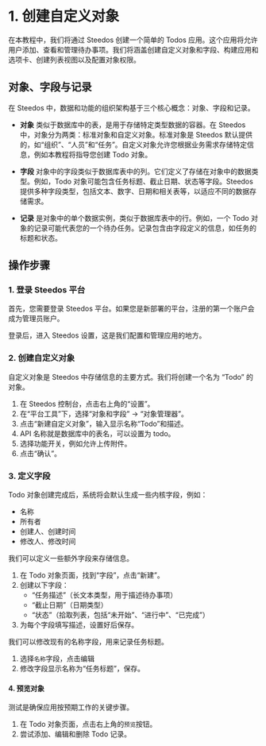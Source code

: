 # 1. 创建自定义对象

在本教程中，我们将通过 Steedos 创建一个简单的 Todos 应用。这个应用将允许用户添加、查看和管理待办事项。我们将涵盖创建自定义对象和字段、构建应用和选项卡、创建列表视图以及配置对象权限。

## 对象、字段与记录

在 Steedos 中，数据和功能的组织架构基于三个核心概念：对象、字段和记录。

- **对象** 类似于数据库中的表，是用于存储特定类型数据的容器。在 Steedos 中，对象分为两类：标准对象和自定义对象。标准对象是 Steedos 默认提供的，如“组织”、“人员”和“任务”。自定义对象允许您根据业务需求存储特定信息，例如本教程将指导您创建 Todo 对象。

- **字段** 对象中的字段类似于数据库表中的列。它们定义了存储在对象中的数据类型。例如，Todo 对象可能包含任务标题、截止日期、状态等字段。Steedos 提供多种字段类型，包括文本、数字、日期和相关表等，以适应不同的数据存储需求。

- **记录** 是对象中的单个数据实例，类似于数据库表中的行。例如，一个 Todo 对象的记录可能代表您的一个待办任务。记录包含由字段定义的信息，如任务的标题和状态。

## 操作步骤

### 1. 登录 Steedos 平台

首先，您需要登录 Steedos 平台。如果您是新部署的平台，注册的第一个账户会成为管理员账户。

登录后，进入 Steedos 设置，这是我们配置和管理应用的地方。

### 2. 创建自定义对象

自定义对象是 Steedos 中存储信息的主要方式。我们将创建一个名为 “Todo” 的对象。

1. 在 Steedos 控制台，点击右上角的“设置”。
2. 在“平台工具”下，选择“对象和字段” -> “对象管理器”。
3. 点击“新建自定义对象”，输入显示名称“Todo”和描述。
4. API 名称就是数据库中的表名，可以设置为 todo。
5. 选择功能开关，例如允许上传附件。
5. 点击“确认”。

### 3. 定义字段

Todo 对象创建完成后，系统将会默认生成一些内核字段，例如：

- 名称
- 所有者
- 创建人、创建时间
- 修改人、修改时间

我们可以定义一些额外字段来存储信息。

1. 在 Todo 对象页面，找到“字段”，点击“新建”。
2. 创建以下字段：
   - “任务描述”（长文本类型，用于描述待办事项）
   - “截止日期”（日期类型）
   - “状态”（拾取列表，包括“未开始”、“进行中”、“已完成”）
3. 为每个字段填写描述，设置好后保存。

我们可以修改现有的名称字段，用来记录任务标题。

1. 选择`名称`字段，点击编辑
2. 修改字段显示名称为“任务标题”，保存。

#### 4. 预览对象
测试是确保应用按预期工作的关键步骤。
1. 在 Todo 对象页面，点击右上角的`预览`按钮。 
2. 尝试添加、编辑和删除 Todo 记录。
